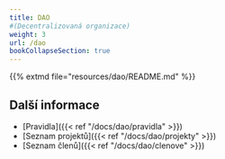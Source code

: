 ```yaml
---
title: DAO
#(Decentralizovaná organizace)
weight: 3
url: /dao
bookCollapseSection: true
---
```


{{% extmd file="resources/dao/README.md" %}}

## Další informace

* [Pravidla]({{< ref "/docs/dao/pravidla" >}})
* [Seznam projektů]({{< ref "/docs/dao/projekty" >}})
* [Seznam členů]({{< ref "/docs/dao/clenove" >}})

